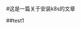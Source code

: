 #这是一篇关于安装k8s的文章

##test1

<!-- Gitalk 评论 start  

<!-- Link Gitalk 的支持文件  -->
<link rel="stylesheet" href="https://unpkg.com/gitalk/dist/gitalk.css">
<script src="https://unpkg.com/gitalk@latest/dist/gitalk.min.js"></script> 
<div id="gitalk-container"></div>     <script type="text/javascript">
    var gitalk = new Gitalk({

    // gitalk的主要参数
		clientID: `d4c7adf1f0d1d0ff5a83`,
		clientSecret: `3540d0cde0304ab4a0be37108de52c733ad7b95d`,
		repo: `QuinnOps`,
		owner: 'QuinnOps',
		admin: ['QuinnOps'],
		id: 'installk8s',
    
    });
    gitalk.render('gitalk-container');
</script> 
<!-- Gitalk end -->
